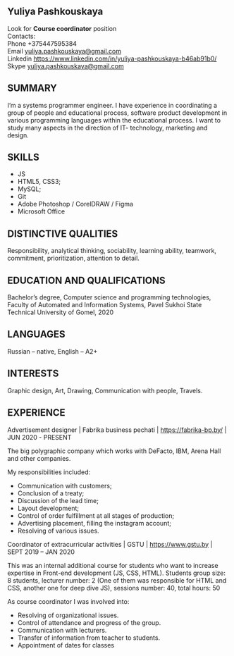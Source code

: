 ## Yuliya Pashkouskaya ##
Look for **Course coordinator** position  
Contacts:  
Phone	+375447595384  
Email	yuliya.pashkouskaya@gmail.com  
Linkedin  https://www.linkedin.com/in/yuliya-pashkouskaya-b46ab91b0/  
Skype  yuliya.pashkouskaya@gmail.com  

## SUMMARY ##
I’m a systems programmer engineer. I have experience in coordinating a group of people and educational process, software product development in various programming languages within the educational process.  I want to study many aspects in the direction of IT- technology, marketing and design.

## SKILLS ##
* JS
* HTML5, CSS3;
* MySQL;
* Git
* Adobe Photoshop / CorelDRAW / Figma
* Microsoft Office 

## DISTINCTIVE QUALITIES ##
Responsibility, analytical thinking, sociability, learning ability, teamwork, commitment, prioritization, attention to detail.

## EDUCATION AND QUALIFICATIONS ##
Bachelor’s degree, Computer science and programming technologies, Faculty of Automated and Information Systems, Pavel Sukhoi State Technical University of Gomel, 2020

## LANGUAGES ##
Russian – native, English – А2+

## INTERESTS ##
Graphic design, Art, Drawing, Communication with people, Travels.

## EXPERIENCE ##
Advertisement designer | Fabrika business pechati | https://fabrika-bp.by/ | JUN 2020 - PRESENT

The big polygraphic company which works with DeFacto, IBM, Arena Hall and other companies.

My responsibilities included:
*	Communication with customers;
*	Сonclusion of a treaty;
*	Discussion of the lead time;
*	Layout development;
*	Control of order fulfillment at all stages of production;
*	Advertising placement, filling the instagram account;
*	Resolving of various issues.

Coordinator of extracurricular activities | GSTU | https://www.gstu.by | SEPT 2019 – JAN 2020 

This was an internal additional course for students who want to increase expertise in Front-end development (JS, CSS, HTML). Students group size: 8 students, lecturer number: 2 (One of them was responsible for HTML and CSS, another one for deep dive JS), sessions number: 40, total hours: 50

As course coordinator I was involved into: 
*	Resolving of organizational issues. 
*	Control of attendance and progress of the group.
*	Communication with lecturers.
*	Transfer of information from teacher to students. 
*	Appointment of dates for classes
